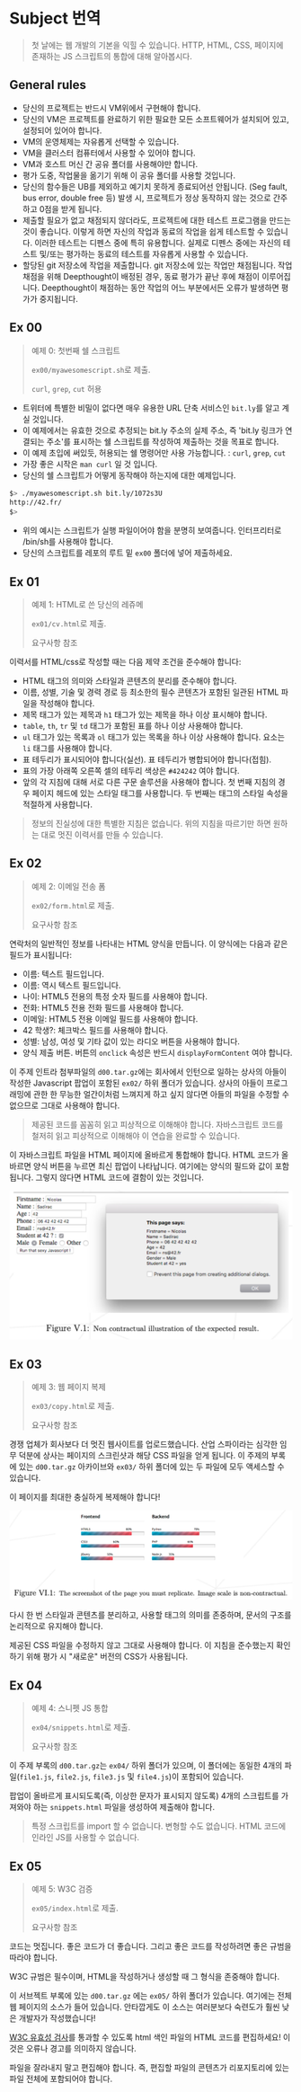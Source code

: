 # Subject 번역

> 첫 날에는 웹 개발의 기본을 익힐 수 있습니다. HTTP, HTML, CSS, 페이지에 존재하는 JS 스크립트의 통합에 대해 알아봅시다.

## General rules

-   당신의 프로젝트는 반드시 VM위에서 구현해야 합니다.
-   당신의 VM은 프로젝트를 완료하기 위한 필요한 모든 소프트웨어가 설치되어 있고, 설정되어 있어야 합니다.
-   VM의 운영체제는 자유롭게 선택할 수 있습니다.
-   VM을 클러스터 컴퓨터에서 사용할 수 있어야 합니다.
-   VM과 호스트 머신 간 공유 폴더를 사용해야만 합니다.
-   평가 도중, 작업물을 옮기기 위해 이 공유 폴더를 사용할 것입니다.
-   당신의 함수들은 UB를 제외하고 예기치 못하게 종료되어선 안됩니다. (Seg fault, bus error, double free 등) 발생 시, 프로젝트가 정상 동작하지 않는 것으로 간주하고 0점을 받게 됩니다.
-   제출할 필요가 없고 채점되지 않더라도, 프로젝트에 대한 테스트 프로그램을 만드는 것이 좋습니다. 이렇게 하면 자신의 작업과 동료의 작업을 쉽게 테스트할 수 있습니다. 이러한 테스트는 디펜스 중에 특히 유용합니다. 실제로 디펜스 중에는 자신의 테스트 및/또는 평가하는 동료의 테스트를 자유롭게 사용할 수 있습니다.
-   할당된 git 저장소에 작업을 제출합니다. git 저장소에 있는 작업만 채점됩니다. 작업 채점을 위해 Deepthought이 배정된 경우, 동료 평가가 끝난 후에 채점이 이루어집니다. Deepthought이 채점하는 동안 작업의 어느 부분에서든 오류가 발생하면 평가가 중지됩니다.

## Ex 00

> 예제 0: 첫번째 쉘 스크립트
>
> `ex00/myawesomescript.sh`로 제출.
>
> `curl`, `grep`, `cut` 허용

-   트위터에 특별한 비밀이 없다면 매우 유용한 URL 단축 서비스인 `bit.ly`를 알고 계실 것입니다.
-   이 예제에서는 유효한 것으로 추정되는 bit.ly 주소의 실제 주소, 즉 'bit.ly 링크가 연결되는 주소'를 표시하는 쉘 스크립트를 작성하여 제출하는 것을 목표로 합니다.
-   이 예제 초입에 써있듯, 허용되는 쉘 명령어만 사용 가능합니다. : `curl`, `grep`, `cut`
-   가장 좋은 시작은 `man curl` 일 것 입니다.
-   당신의 쉘 스크립트가 어떻게 동작해야 하는지에 대한 예제입니다.

```bash
$> ./myawesomescript.sh bit.ly/1072s3U
http://42.fr/
$>
```

-   위의 예시는 스크립트가 실행 파일이어야 함을 분명히 보여줍니다. 인터프리터로 /bin/sh를 사용해야 합니다.
-   당신의 스크립트를 레포의 루트 밑 `ex00` 폴더에 넣어 제출하세요.

## Ex 01

> 예제 1: HTML로 쓴 당신의 레쥬메
>
> `ex01/cv.html`로 제출.
>
> 요구사항 참조

이력서를 HTML/css로 작성할 때는 다음 제약 조건을 준수해야 합니다:

-   HTML 태그의 의미와 스타일과 콘텐츠의 분리를 준수해야 합니다.
-   이름, 성별, 기술 및 경력 경로 등 최소한의 필수 콘텐츠가 포함된 일관된 HTML 파일을 작성해야 합니다.
-   제목 태그가 있는 제목과 `h1` 태그가 있는 제목을 하나 이상 표시해야 합니다.
-   `table`, `th`, `tr` 및 `td` 태그가 포함된 표를 하나 이상 사용해야 합니다.
-   `ul` 태그가 있는 목록과 `ol` 태그가 있는 목록을 하나 이상 사용해야 합니다. 요소는 `li` 태그를 사용해야 합니다.
-   표 테두리가 표시되어야 합니다(실선). 표 테두리가 병합되어야 합니다(접힘).
-   표의 가장 아래쪽 오른쪽 셀의 테두리 색상은 `#424242` 여야 합니다.
-   앞의 각 지침에 대해 서로 다른 구문 솔루션을 사용해야 합니다. 첫 번째 지침의 경우 페이지 헤드에 있는 스타일 태그를 사용합니다. 두 번째는 태그의 스타일 속성을 적절하게 사용합니다.

> 정보의 진실성에 대한 특별한 지침은 없습니다. 위의 지침을 따르기만 하면 원하는 대로 멋진 이력서를 만들 수 있습니다.

## Ex 02

> 예제 2: 이메일 전송 폼
>
> `ex02/form.html`로 제출.
>
> 요구사항 참조

연락처의 일반적인 정보를 나타내는 HTML 양식을 만듭니다. 이 양식에는 다음과 같은 필드가 표시됩니다:

-   이름: 텍스트 필드입니다.
-   이름: 역시 텍스트 필드입니다.
-   나이: HTML5 전용의 특정 숫자 필드를 사용해야 합니다.
-   전화: HTML5 전용 전화 필드를 사용해야 합니다.
-   이메일: HTML5 전용 이메일 필드를 사용해야 합니다.
-   42 학생?: 체크박스 필드를 사용해야 합니다.
-   성별: 남성, 여성 및 기타 값이 있는 라디오 버튼을 사용해야 합니다.
-   양식 제출 버튼. 버튼의 `onclick` 속성은 반드시 `displayFormContent` 여야 합니다.

이 주제 인트라 첨부파일의 `d00.tar.gz`에는 회사에서 인턴으로 일하는 상사의 아들이 작성한 Javascript 팝업이 포함된 `ex02/` 하위 폴더가 있습니다. 상사의 아들이 프로그래밍에 관한 한 무능한 얼간이처럼 느껴지게 하고 싶지 않다면 아들의 파일을 수정할 수 없으므로 그대로 사용해야 합니다.

> 제공된 코드를 꼼꼼히 읽고 피상적으로 이해해야 합니다.
> 자바스크립트 코드를 철저히 읽고 피상적으로 이해해야 이 연습을 완료할 수 있습니다.

이 자바스크립트 파일을 HTML 페이지에 올바르게 통합해야 합니다. HTML 코드가 올바르면 양식 버튼을 누르면 최신 팝업이 나타납니다. 여기에는 양식의 필드와 값이 포함됩니다. 그렇지 않다면 HTML 코드에 결함이 있는 것입니다.

![image001](image001.png)

## Ex 03

> 예제 3: 웹 페이지 복제
>
> `ex03/copy.html`로 제출.
>
> 요구사항 참조

경쟁 업체가 회사보다 더 멋진 웹사이트를 업로드했습니다. 산업 스파이라는 심각한 임무 덕분에 상사는 페이지의 스크린샷과 해당 CSS 파일을 얻게 됩니다. 이 주제의 부록에 있는 `d00.tar.gz` 아카이브와 `ex03/` 하위 폴더에 있는 두 파일에 모두 액세스할 수 있습니다.

이 페이지를 최대한 충실하게 복제해야 합니다!

![image002](image002.png)

다시 한 번 스타일과 콘텐츠를 분리하고, 사용할 태그의 의미를 존중하며, 문서의 구조를 논리적으로 유지해야 합니다.

제공된 CSS 파일을 수정하지 않고 그대로 사용해야 합니다. 이 지침을 준수했는지 확인하기 위해 평가 시 "새로운" 버전의 CSS가 사용됩니다.

## Ex 04

> 예제 4: 스니펫 JS 통합
>
> `ex04/snippets.html`로 제출.
>
> 요구사항 참조

이 주제 부록의 `d00.tar.gz`는 `ex04/` 하위 폴더가 있으며, 이 폴더에는 동일한 4개의 파일(`file1.js`, `file2.js`, `file3.js` 및 `file4.js`)이 포함되어 있습니다.

팝업이 올바르게 표시되도록(즉, 이상한 문자가 표시되지 않도록) 4개의 스크립트를 가져와야 하는 `snippets.html` 파일을 생성하여 제출해야 합니다.

> 특정 스크립트를 import 할 수 없습니다. 변형할 수도 없습니다. HTML 코드에 인라인 JS를 사용할 수 없습니다.

## Ex 05

> 예제 5: W3C 검증
>
> `ex05/index.html`로 제출.
>
> 요구사항 참조

코드는 멋집니다. 좋은 코드가 더 좋습니다. 그리고 좋은 코드를 작성하려면 좋은 규범을 따라야 합니다.

W3C 규범은 필수이며, HTML을 작성하거나 생성할 때 그 형식을 존중해야 합니다.

이 서브젝트 부록에 있는 `d00.tar.gz` 에는 `ex05/` 하위 폴더가 있습니다. 여기에는 전체 웹 페이지의 소스가 들어 있습니다. 안타깝게도 이 소스는 여러분보다 숙련도가 훨씬 낮은 개발자가 작성했습니다!

[W3C 유효성 검사](https://validator.w3.org/)를 통과할 수 있도록 html 색인 파일의 HTML 코드를 편집하세요! 이것은 오류나 경고를 의미하지 않습니다.

파일을 잘라내지 말고 편집해야 합니다. 즉, 편집할 파일의 콘텐츠가 리포지토리에 있는 파일 전체에 포함되어야 합니다.
